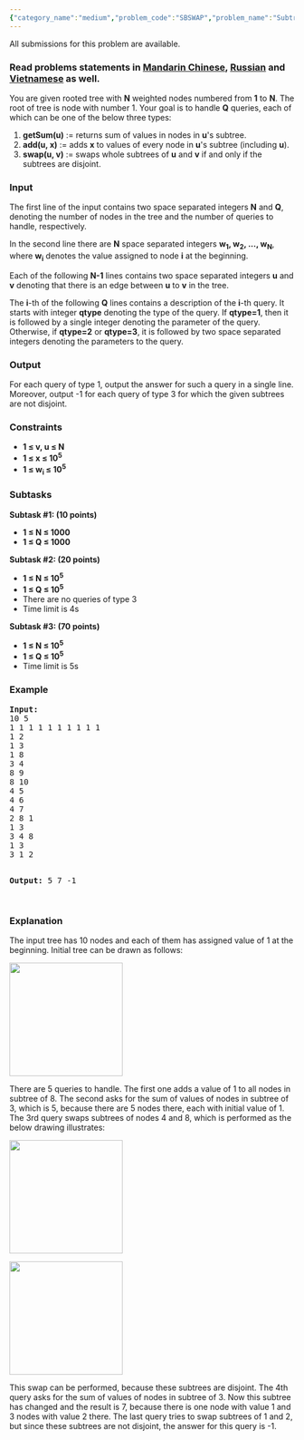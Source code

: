 ```yaml
---
{"category_name":"medium","problem_code":"SBSWAP","problem_name":"Subtree swapping","languages_supported":{"0":"ADA","1":"ASM","2":"BASH","3":"BF","4":"C","5":"C99 strict","6":"CAML","7":"CLOJ","8":"CLPS","9":"CPP 4.3.2","10":"CPP 4.9.2","11":"CPP14","12":"CS2","13":"D","14":"ERL","15":"FORT","16":"FS","17":"GO","18":"HASK","19":"ICK","20":"ICON","21":"JAVA","22":"JS","23":"LISP clisp","24":"LISP sbcl","25":"LUA","26":"NEM","27":"NICE","28":"NODEJS","29":"PAS fpc","30":"PAS gpc","31":"PERL","32":"PERL6","33":"PHP","34":"PIKE","35":"PRLG","36":"PYPY","37":"PYTH","38":"PYTH 3.4","39":"RUBY","40":"SCALA","41":"SCM chicken","42":"SCM guile","43":"SCM qobi","44":"ST","45":"TCL","46":"TEXT","47":"WSPC"},"max_timelimit":"2 - 5","source_sizelimit":50000,"problem_author":"pkacprzak","problem_tester":null,"date_added":"29-12-2016","tags":{"0":"link","1":"ltime43","2":"medium","3":"pkacprzak","4":"sqrt","5":"treap","6":"tree"},"time":{"view_start_date":1483203600,"submit_start_date":1483203600,"visible_start_date":1483203600,"end_date":1735669800},"layout":"problem"}
---
```

<span class="solution-visible-txt">All submissions for this problem are available.</span><h3> Read problems statements in <a target="_blank" href="http://www.codechef.com/download/translated/LTIME43/mandarin/SBSWAP.pdf">Mandarin Chinese</a>, <a target="_blank" href="http://www.codechef.com/download/translated/LTIME43/russian/SBSWAP.pdf">Russian</a> and <a target="_blank" href="http://www.codechef.com/download/translated/LTIME43/vietnamese/SBSWAP.pdf">Vietnamese</a> as well.</h3>

<p>You are given rooted tree with <b>N</b> weighted nodes numbered from <b>1</b> to <b>N</b>. The root of tree is node with number 1. Your goal is to handle <b>Q</b> queries, each of which can be one of the below three types:</p>

<ol>
<li><b>getSum(u)</b> := returns sum of values in nodes in <b>u</b>'s subtree.</li>
<li><b>add(u, x)</b> := adds <b>x</b> to values of every node in <b>u</b>'s subtree (including <b>u</b>).</li>
<li><b>swap(u, v)</b> := swaps whole subtrees of <b>u</b> and <b>v</b> if and only if the subtrees are disjoint.</li>
</ol>

<h3>Input</h3>
<p>The first line of the input contains two space separated integers <b>N</b> and <b>Q</b>, denoting the number of nodes in the tree and the number of queries to handle, respectively.</p>

<p>In the second line there are <b>N</b> space separated integers <b>w<sub>1</sub>, w<sub>2</sub>, ..., w<sub>N</sub></b>, where <b>w<sub>i</sub></b> denotes the value assigned to node <b>i</b> at the beginning.</p>

<p>Each of the following <b>N-1</b> lines contains two space separated integers <b>u</b> and <b>v</b> denoting that there is an edge between <b>u</b> to <b>v</b> in the tree.</p>

<p>The <b>i</b>-th of the following <b>Q</b> lines contains a description of the <b>i</b>-th query. It starts with integer <b>qtype</b> denoting the type of the query. If <b>qtype=1</b>, then it is followed by a single integer denoting the parameter of the query. Otherwise, if <b>qtype=2</b> or <b>qtype=3</b>, it is followed by two space separated integers denoting the parameters to the query.</p>

<h3>Output</h3>
<p>For each query of type 1, output the answer for such a query in a single line. Moreover, output -1 for each query of type 3 for which the given subtrees are not disjoint.</p>

<h3>Constraints</h3>

<p>
<ul>
<li><b>1 ≤ v, u ≤ N</b></li>
<li><b>1 ≤ x ≤ 10<sup>5</sup></b></li>
<li><b>1 ≤ w<sub>i</sub> ≤ 10<sup>5</sup></b></li>
</ul>
</p>

<h3>Subtasks</h3>

<p>
<b>Subtask #1: (10 points)</b>
<ul>
<li><b>1 ≤ N ≤ 1000</b></li>
<li><b>1 ≤ Q ≤ 1000</b></li>
</ul>
</p>

<p>
<b>Subtask #2: (20 points)</b>
<ul>
<li><b>1 ≤ N ≤ 10<sup>5</sup></b></li>
<li><b>1 ≤ Q ≤ 10<sup>5</sup></b></li>
<li>There are no queries of type 3</li>
<li>Time limit is 4s</li>
</ul>
</p>

<p>
<b>Subtask #3: (70 points)</b>
<ul>
<li><b>1 ≤ N ≤ 10<sup>5</sup></b></li>
<li><b>1 ≤ Q ≤ 10<sup>5</sup></b></li>
<li>Time limit is 5s</li>
</ul>
</p>


<h3>Example</h3>
<pre><b>Input:</b>
10 5
1 1 1 1 1 1 1 1 1 1
1 2
1 3
1 8
3 4
8 9
8 10
4 5
4 6
4 7
2 8 1
1 3
3 4 8
1 3
3 1 2

<b>Output:</b>
5
7
-1

</pre>

<h3>Explanation</h3>
<p>The input tree has 10 nodes and each of them has assigned value of 1 at the beginning. Initial tree can be drawn as follows:</p>

<p>
<img src="https://codechef_shared.s3.amazonaws.com/download/Images/LTIME43/15750153_1301041666620483_2119272736_n.png" height="200"/>
</p>
<!-- initial drawing -->

<p>There are 5 queries to handle. The first one adds a value of 1 to all nodes in subtree of 8. The second asks for the sum of values of nodes in subtree of 3, which is 5, because there are 5 nodes there, each with initial value of 1. The 3rd query swaps subtrees of nodes 4 and 8, which is performed as the below drawing illustrates:

<p>
<img src="https://codechef_shared.s3.amazonaws.com/download/Images/LTIME43/15801498_1301041663287150_781091460_n.png" height="200"/>
</p>

<p>
<img src="https://codechef_shared.s3.amazonaws.com/download/Images/LTIME43/15820123_1301041659953817_1549432346_n.png" height="200"/>
</p>

<!-- drawings 2,3,4 -->

This swap can be performed, because these subtrees are disjoint. The 4th query asks for the sum of values of nodes in subtree of 3. Now this subtree has changed and the result is 7, because there is one node with value 1 and 3 nodes with value 2 there. The last query tries to swap subtrees of 1 and 2, but since these subtrees are not disjoint, the answer for this query is -1.